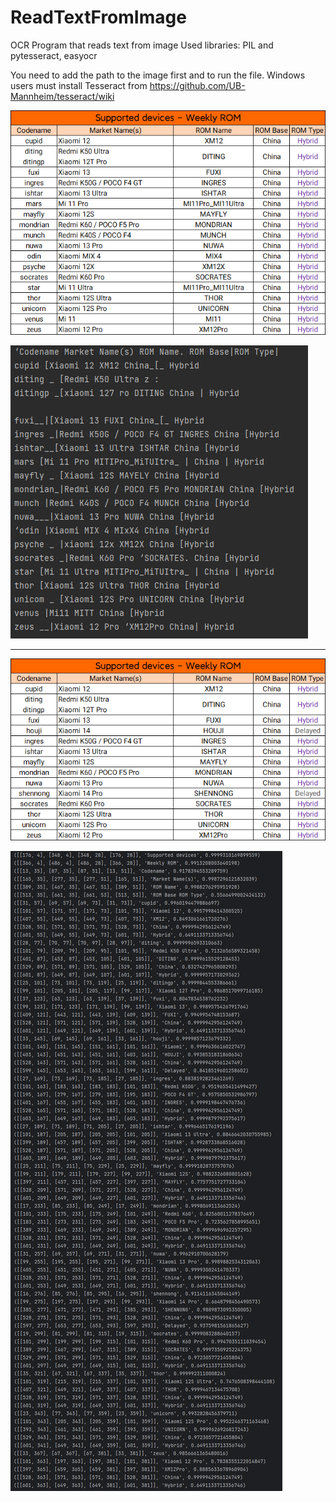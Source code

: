 # ReadTextFromImage
OCR Program that reads text from image
Used libraries:
PIL and pytesseract, easyocr

You need to add the path to the image first and to run the file. 
Windows users must install Tesseract from https://github.com/UB-Mannheim/tesseract/wiki

![Image](devices_weekly_23051301.png)


![Image](tesseract_output.png)

--------------------------------------
![Image](devices_weekly_23122407.png)


![Image](easyocr_output.png)
